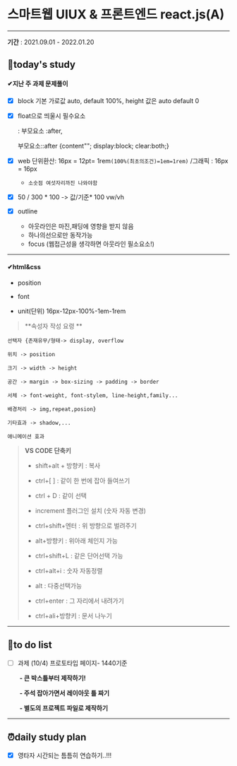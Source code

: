 #  스마트웹 UIUX & 프론트엔드 react.js(A)

---

**기간** : 2021.09.01 - 2022.01.20

##  📌today's study  

####   ✔지난 주 과제 문제풀이

- [x] block 기본 가로값 auto, default 100%, height 값은 auto default 0

- [x] float으로 띄울시 필수요소

   : 부모요소 :after, 

     부모요소::after {content""; display:block; clear:both;}

- [x] web 단위환산: 16px = 12pt= 1rem`(100%(최초의조건)=1em=1rem)` /그래픽 : 16px = 16px

  - `소숫점 여섯자리까진 나와야함`

- [x]  50 / 300 *  100 -> 값/기준*  100 vw/vh
- [x] outline   
  - 아웃라인은 마진,패딩에 영향을 받지 않음
  - 하나의선으로만 동작가능  
  - focus (웹접근성을 생각하면 아웃라인 필소요소!)

---

#### ✔html&css

- position

- font
- unit(단위) 16px-12px-100%-1em-1rem











> **속성자 작성 요령 **

`선택자 {존재유무/형태-> display, overflow`

`위치 -> position`

`크기 -> width -> height`

`공간 -> margin -> box-sizing -> padding -> border `

`서체 -> font-weight, font-stylem, line-height,family...`

`배경처리 -> img,repeat,posion}`

`기타효과 -> shadow,...`

`애니메이션 효과`







> **VS CODE 단축키**
>
> - shift+alt + 방향키 : 복사
>
> - ctrl+[ ] : 같이 한 번에 잡아 들여쓰기  
>
> - ctrl +  D :  같이 선택
>
> - increment 플러그인 설치  (숫자 자동 변경)
>
> - ctrl+shift+엔터  : 위 방향으로 벌려주기
>
> - alt+방향키 :  위아래 체인지 가능
>
> - ctrl+shift+L : 같은 단어선택 가능
>
> - ctrl+alt+i : 숫자 자동정렬
>
> - alt : 다중선택가능
>
> - ctrl+enter : 그 자리에서 내려가기
>
> - ctrl+ali+방향키 : 문서 나누기
>
> 



---



## 📝to do list 

- [ ] 과제 (10/4) 프로토타입 페이지- 1440기준  

  ​	**- 큰 박스틀부터 제작하기!**

  ​	**- 주석 잡아가면서 레이아웃 틀 짜기**

  ​	**- 별도의 프로젝트 파일로 제작하기**

  





---



## ⏰daily study plan

- [x] 영타자 시간되는 틈틈히 연습하기..!!! 

